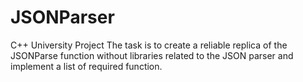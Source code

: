 # JSONParser
C++ University Project
The task is to create a reliable replica of the JSONParse function
without libraries related to the JSON parser and implement a list of required function.
